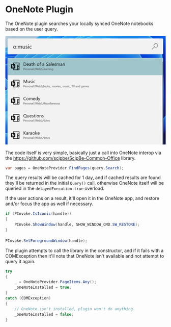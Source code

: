 # OneNote Plugin
The OneNote plugin searches your locally synced OneNote notebooks based on the user query.

![Image of OneNote plugin](/doc/images/launcher/plugins/OneNote.png)

The code itself is very simple, basically just a call into OneNote interop via the https://github.com/scipbe/ScipBe-Common-Office library.

```csharp
var pages = OneNoteProvider.FindPages(query.Search);
```

The query results will be cached for 1 day, and if cached results are found they'll be returned in the initial `Query()` call, otherwise OneNote itself will be queried in the `delayedExecution:true` overload.

If the user actions on a result, it'll open it in the OneNote app, and restore and/or focus the app as well if necessary.

```csharp
if (PInvoke.IsIconic(handle))
{
    PInvoke.ShowWindow(handle, SHOW_WINDOW_CMD.SW_RESTORE);
}

PInvoke.SetForegroundWindow(handle);
```

The plugin attempts to call the library in the constructor, and if it fails with a COMException then it'll note that OneNote isn't available and not attempt to query it again.

```csharp
try
{
    _ = OneNoteProvider.PageItems.Any();
    _oneNoteInstalled = true;
}
catch (COMException)
{
    // OneNote isn't installed, plugin won't do anything.
    _oneNoteInstalled = false;
}
```
